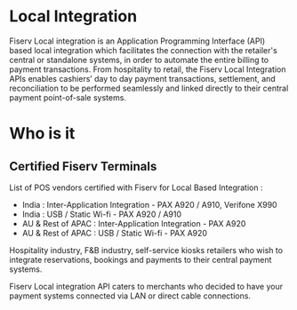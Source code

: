 # Local Integration
Fiserv Local integration is an Application Programming Interface (API) based local integration which facilitates the connection with the retailer's central or standalone systems, in order to automate the entire billing to payment transactions.
From hospitality to retail, the Fiserv Local Integration APIs  enables cashiers’ day to day payment transactions, settlement, and reconciliation to be performed seamlessly and linked directly to their central payment point-of-sale systems.

# Who is it 

## Certified Fiserv Terminals
List of POS vendors certified with Fiserv for Local Based Integration :
   -  India : Inter-Application Integration - PAX A920 / A910,   Verifone X990
   -  India : USB / Static Wi-fi - PAX A920 / A910
   -  AU & Rest of APAC :  Inter-Application Integration - PAX A920 
   -  AU & Rest of APAC : USB / Static Wi-fi - PAX A920


Hospitality industry, F&B industry, self-service kiosks retailers who wish to integrate reservations, bookings and payments to their central payment systems.

Fiserv Local integration API caters to merchants who decided to have your payment systems connected via LAN or direct cable connections.